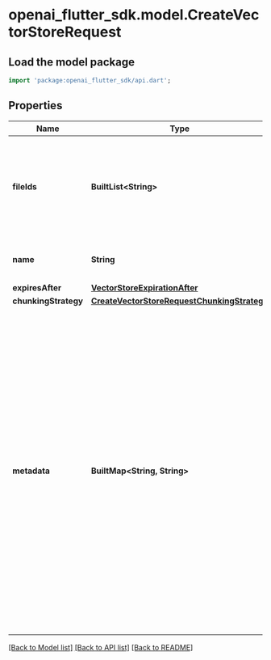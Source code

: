 # openai_flutter_sdk.model.CreateVectorStoreRequest

## Load the model package
```dart
import 'package:openai_flutter_sdk/api.dart';
```

## Properties
Name | Type | Description | Notes
------------ | ------------- | ------------- | -------------
**fileIds** | **BuiltList&lt;String&gt;** | A list of [File](/docs/api-reference/files) IDs that the vector store should use. Useful for tools like `file_search` that can access files. | [optional] 
**name** | **String** | The name of the vector store. | [optional] 
**expiresAfter** | [**VectorStoreExpirationAfter**](VectorStoreExpirationAfter.md) |  | [optional] 
**chunkingStrategy** | [**CreateVectorStoreRequestChunkingStrategy**](CreateVectorStoreRequestChunkingStrategy.md) |  | [optional] 
**metadata** | **BuiltMap&lt;String, String&gt;** | Set of 16 key-value pairs that can be attached to an object. This can be useful for storing additional information about the object in a structured format, and querying for objects via API or the dashboard.   Keys are strings with a maximum length of 64 characters. Values are strings with a maximum length of 512 characters.  | [optional] 

[[Back to Model list]](../README.md#documentation-for-models) [[Back to API list]](../README.md#documentation-for-api-endpoints) [[Back to README]](../README.md)


